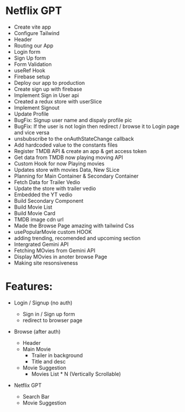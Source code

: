 # Netflix GPT

- Create vite app
- Configure Tailwind
- Header
- Routing our App
- Login form
- Sign Up form
- Form Validation
- useRef Hook
- Firebase setup
- Deploy our app to production
- Create sign up with firebase
- Implement Sign in User api
- Created a redux store with userSlice
- Implement Signout
- Update Profile
- BugFix: Signup user name and dispaly profile pic
- BugFix: If the user is not login then redirect / browse it to Login page and vice versa
- unsbubscribe to the onAuthStateChange callback
- Add hardcoded value to the constants files
- Register TMDB API & create an app & get access token
- Get data from TMDB now playing moving API
- Custom Hook for now Playing movies
- Updates store with movies Data, New SLice
- Planning for Main Container & Secondary Container
- Fetch Data for Trailer Vedio
- Update the store with trailer vedio
- Embedded the YT vedio
- Build Secondary Component
- Build Movie List
- Build Movie Card
- TMDB image cdn url
- Made the Browse Page amazing with tailwind Css
- usePopularMovie custom HOOK
- adding trending, recomended and upcoming section
- Intergrated Gemini API
- Fetching MOvies from Gemini API
- Display MOvies in anoter browse Page
- Making site resonsiveness

# Features:

- Login / Signup (no auth)

  - Sign in / Sign up form
  - redirect to browser page

- Browse (after auth)

  - Header
  - Main Movie
    - Trailer in background
    - Title and desc
  - Movie Suggestion
    - Movies List \* N (Vertically Scrollable)

- Netflix GPT

  - Search Bar
  - Movie Suggestion
